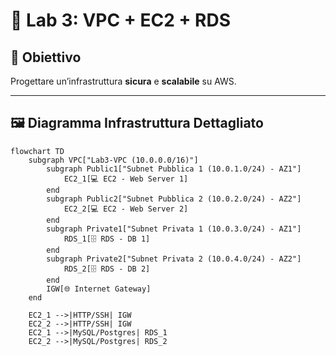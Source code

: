 # 🧪 Lab 3: VPC + EC2 + RDS

## 🎯 Obiettivo
Progettare un’infrastruttura **sicura** e **scalabile** su AWS.

---

## 🖼️ Diagramma Infrastruttura Dettagliato
```mermaid
flowchart TD
    subgraph VPC["Lab3-VPC (10.0.0.0/16)"]
        subgraph Public1["Subnet Pubblica 1 (10.0.1.0/24) - AZ1"]
            EC2_1[💻 EC2 - Web Server 1]
        end
        subgraph Public2["Subnet Pubblica 2 (10.0.2.0/24) - AZ2"]
            EC2_2[💻 EC2 - Web Server 2]
        end
        subgraph Private1["Subnet Privata 1 (10.0.3.0/24) - AZ1"]
            RDS_1[🗄️ RDS - DB 1]
        end
        subgraph Private2["Subnet Privata 2 (10.0.4.0/24) - AZ2"]
            RDS_2[🗄️ RDS - DB 2]
        end
        IGW[🌐 Internet Gateway]
    end

    EC2_1 -->|HTTP/SSH| IGW
    EC2_2 -->|HTTP/SSH| IGW
    EC2_1 -->|MySQL/Postgres| RDS_1
    EC2_2 -->|MySQL/Postgres| RDS_2

